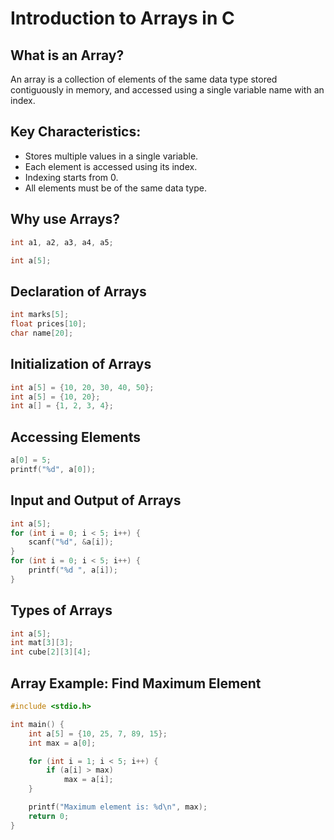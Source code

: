 # Introduction to Arrays in C

## What is an Array?
An array is a collection of elements of the same data type stored contiguously in memory, and accessed using a single variable name with an index.

## Key Characteristics:
- Stores multiple values in a single variable.
- Each element is accessed using its index.
- Indexing starts from 0.
- All elements must be of the same data type.

## Why use Arrays?

```c
int a1, a2, a3, a4, a5;
```

```c
int a[5];
```

## Declaration of Arrays

```c
int marks[5];
float prices[10];
char name[20];
```

## Initialization of Arrays

```c
int a[5] = {10, 20, 30, 40, 50};
int a[5] = {10, 20};
int a[] = {1, 2, 3, 4};
```

## Accessing Elements

```c
a[0] = 5;
printf("%d", a[0]);
```

## Input and Output of Arrays

```c
int a[5];
for (int i = 0; i < 5; i++) {
    scanf("%d", &a[i]);
}
for (int i = 0; i < 5; i++) {
    printf("%d ", a[i]);
}
```

## Types of Arrays

```c
int a[5];
int mat[3][3];
int cube[2][3][4];
```

## Array Example: Find Maximum Element

```c
#include <stdio.h>

int main() {
    int a[5] = {10, 25, 7, 89, 15};
    int max = a[0];

    for (int i = 1; i < 5; i++) {
        if (a[i] > max)
            max = a[i];
    }

    printf("Maximum element is: %d\n", max);
    return 0;
}
```


